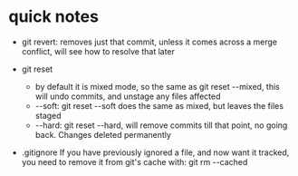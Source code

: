 # quick notes

- git revert: removes just that commit, unless it comes across a merge conflict, will see how to resolve that later

- git reset
  - by default it is mixed mode, so the same as git reset --mixed, this will undo commits, and unstage any files affected
  - --soft: git reset --soft does the same as mixed, but leaves the files staged
  - --hard: git reset --hard, will remove commits till that point, no going back.  Changes deleted permanently
  
- .gitignore
  If you have previously ignored a file, and now want it tracked, you need to remove it from git's cache with:
  git rm --cached <filename>